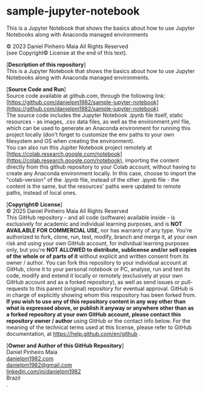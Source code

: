 # sample-jupyter-notebook
This is a Jupyter Notebook that shows the basics about how to use Jupyter Notebooks along with Anaconda managed environments

© 2023 Daniel Pinheiro Maia All Rights Reserved<br>
(see Copyright© License at the end of this text).

[**Description of this repository**]<br>
This is a Jupyter Notebook that shows the basics about how to use Jupyter Notebooks along with Anaconda managed environments.

[**Source Code and Run**]<br>
Source code available at github.com, through the following link:<br>
[https://github.com/danielpm1982/sample-jupyter-notebook](https://github.com/danielpm1982/sample-jupyter-notebook) <br>
The source code includes the Jupyter Notebook .ipynb file itself, static resources - as images, .csv data files, as well as the environment.yml file, which can be used to generate an Anaconda environment for running this project locally (don't forget to customize the env paths to your own filesystem and OS when creating the environment).<br>
You can also run this Jupiter Notebook project remotely at [https://colab.research.google.com/notebook](https://colab.research.google.com/notebook), importing the content directly from this github repository to your Colab account, without having to create any Anaconda environment locally. In this case, choose to import the "colab-version" of the .ipynb file, instead of the other .ipynb file - the content is the same, but the resources' paths were updated to remote paths, instead of local ones.

[**Copyright© License**]<br>
© 2025 Daniel Pinheiro Maia All Rights Reserved<br>
This GitHub repository - and all code (software) available inside - is exclusively for academic and individual learning purposes, and is **NOT AVAILABLE FOR COMMERCIAL USE**, nor has warranty of any type. You're authorized to fork, clone, run, test, modify, branch and merge it, at your own risk and using your own GitHub account, for individual learning purposes only, but you're **NOT ALLOWED to distribute, sublicense and/or sell copies of the whole or of parts of it** without explicit and written consent from its owner / author. You can fork this repository to your individual account at GitHub, clone it to your personal notebook or PC, analyse, run and test its code, modify and extend it locally or remotely (exclusively at your own GitHub account and as a forked repository), as well as send issues or pull-requests to this parent (original) repository for eventual approval. GitHub is in charge of explicitly showing whom this respository has been forked from. **If you wish to use any of this repository content in any way other than what is expressed above, or publish it anyway or anywhere other than as a forked repository at your own GitHub account, please contact this repository owner / author** using GitHub or the contact info below. For the meaning of the technical terms used at this license, please refer to GitHub documentation, at https://help.github.com/en/github .

[**Owner and Author of this GitHub Repository**]<br>
Daniel Pinheiro Maia<br>
[danielpm1982.com](https://www.danielpm1982.com)<br>
danielpm1982@gmail.com<br>
[linkedin.com/in/danielpm1982](https://www.linkedin.com/in/danielpm1982)<br>
Brazil<br>
.
